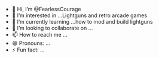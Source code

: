 - 👋 Hi, I’m @FearlessCourage
- 👀 I’m interested in ...Lightguns and retro arcade games
- 🌱 I’m currently learning ...how to mod and build lightguns
- 💞️ I’m looking to collaborate on ...
- 📫 How to reach me ...
- 😄 Pronouns: ...
- ⚡ Fun fact: ...

<!---
FearlessCourage/FearlessCourage is a ✨ special ✨ repository because its `README.md` (this file) appears on your GitHub profile.
You can click the Preview link to take a look at your changes.
--->

